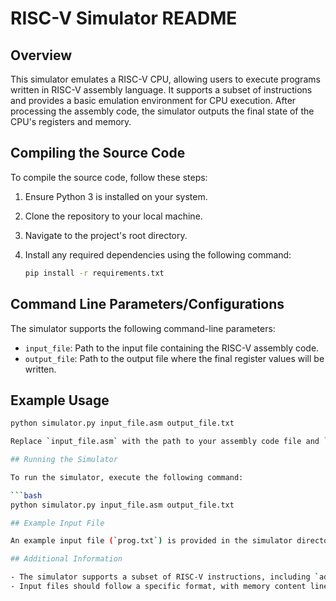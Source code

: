 # RISC-V Simulator README

## Overview

This simulator emulates a RISC-V CPU, allowing users to execute programs written in RISC-V assembly language. It supports a subset of instructions and provides a basic emulation environment for CPU execution. After processing the assembly code, the simulator outputs the final state of the CPU's registers and memory.

## Compiling the Source Code

To compile the source code, follow these steps:

1. Ensure Python 3 is installed on your system.
2. Clone the repository to your local machine.
3. Navigate to the project's root directory.
4. Install any required dependencies using the following command:

   ```bash
   pip install -r requirements.txt
## Command Line Parameters/Configurations

The simulator supports the following command-line parameters:

- `input_file`: Path to the input file containing the RISC-V assembly code.
- `output_file`: Path to the output file where the final register values will be written.

## Example Usage

```bash
python simulator.py input_file.asm output_file.txt

Replace `input_file.asm` with the path to your assembly code file and `output_file.txt` with the desired output file path.

## Running the Simulator

To run the simulator, execute the following command:

```bash
python simulator.py input_file.asm output_file.txt

## Example Input File

An example input file (`prog.txt`) is provided in the simulator directory. This file can be used to test the simulator. Ensure your assembly code follows the syntax and format specified by the simulator.

## Additional Information

- The simulator supports a subset of RISC-V instructions, including `addi`, `fld`, `fmul`, `fadd`, `fsd`, and `bne`.
- Input files should follow a specific format, with memory content lines containing address-value pairs separated by a comma, and instruction lines following RISC-V assembly syntax.
